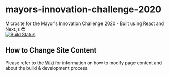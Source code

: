 # mayors-innovation-challenge-2020
Microsite for the Mayor's Innovation Challenge 2020 - Built using React and Next.js 😎  
[![Build Status](https://travis-ci.com/city-of-kingston/mayors-innovation-challenge-2020.svg?branch=master)](https://travis-ci.com/city-of-kingston/mayors-innovation-challenge-2020)

## How to Change Site Content
Please refer to the [Wiki](https://github.com/city-of-kingston/mayors-innovation-challenge-2020/wiki) for information on how to modify page content and about the build & development process.
